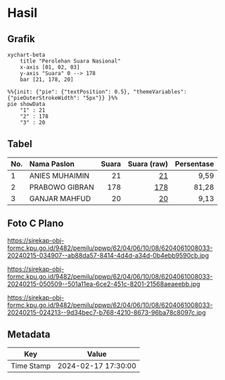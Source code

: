# Hasil

## Grafik

```mermaid
xychart-beta
    title "Perolehan Suara Nasional"
    x-axis [01, 02, 03]
    y-axis "Suara" 0 --> 178
    bar [21, 178, 20]
```

```mermaid
%%{init: {"pie": {"textPosition": 0.5}, "themeVariables": {"pieOuterStrokeWidth": "5px"}} }%%
pie showData
    "1" : 21
    "2" : 178
    "3" : 20
```

## Tabel

| No. | Nama Paslon    | Suara | Suara (raw) | Persentase |
|:--- |:-------------- | -----:| -----------:| ----------:|
| 1   | ANIES MUHAIMIN | 21    | [21][p-1]   | 9,59       |
| 2   | PRABOWO GIBRAN | 178   | [178][p-2]  | 81,28      |
| 3   | GANJAR MAHFUD  | 20    | [20][p-3]   | 9,13       |


[p-1]: https://github.com/gigit-pemilu/pemilu-2024/blob/main/pilpres/hitung-suara/sub/62-kalimantan-tengah/sub/04-barito-selatan/sub/06-dusun-selatan/sub/1008-buntok-kota/sub/033-tps/sub/paslon-1.txt
[p-2]: https://github.com/gigit-pemilu/pemilu-2024/blob/main/pilpres/hitung-suara/sub/62-kalimantan-tengah/sub/04-barito-selatan/sub/06-dusun-selatan/sub/1008-buntok-kota/sub/033-tps/sub/paslon-2.txt
[p-3]: https://github.com/gigit-pemilu/pemilu-2024/blob/main/pilpres/hitung-suara/sub/62-kalimantan-tengah/sub/04-barito-selatan/sub/06-dusun-selatan/sub/1008-buntok-kota/sub/033-tps/sub/paslon-3.txt

## Foto C Plano

https://sirekap-obj-formc.kpu.go.id/9482/pemilu/ppwp/62/04/06/10/08/6204061008033-20240215-034907--ab88da57-8414-4d4d-a34d-0b4ebb9590cb.jpg

https://sirekap-obj-formc.kpu.go.id/9482/pemilu/ppwp/62/04/06/10/08/6204061008033-20240215-050509--501a11ea-6ce2-451c-8201-21568aeaeebb.jpg

https://sirekap-obj-formc.kpu.go.id/9482/pemilu/ppwp/62/04/06/10/08/6204061008033-20240215-024213--9d34bec7-b768-4210-8673-96ba78c8097c.jpg


## Metadata

| Key        | Value               |
| ---------- | ------------------- |
| Time Stamp | 2024-02-17 17:30:00 |



